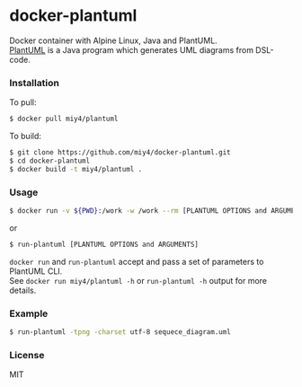 docker-plantuml
==========

Docker container with Alpine Linux, Java and PlantUML.  
[PlantUML](http://plantuml.com/) is a Java program which generates UML diagrams from DSL-code.

### Installation

To pull:

```sh
$ docker pull miy4/plantuml
```

To build:

```sh
$ git clone https://github.com/miy4/docker-plantuml.git
$ cd docker-plantuml
$ docker build -t miy4/plantuml .
```

### Usage

```sh
$ docker run -v ${PWD}:/work -w /work --rm [PLANTUML OPTIONS and ARGUMENTS]
```

or

```sh
$ run-plantuml [PLANTUML OPTIONS and ARGUMENTS]
```

`docker run` and `run-plantuml` accept and pass a set of parameters to PlantUML CLI.  
See `docker run miy4/plantuml -h` or `run-plantuml -h` output for more details.

### Example

```sh
$ run-plantuml -tpng -charset utf-8 sequece_diagram.uml
```

### License

MIT

